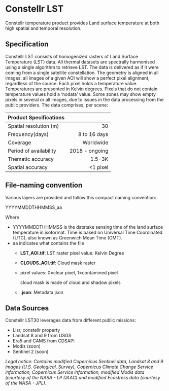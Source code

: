 # Constellr LST

Constellr temperature product provides Land surface temperature at both high spatial and temporal
resolution.


## Specification

Constellr LST consists of homogenized rasters of Land Surface Temperature (LST) data. All thermal
datasets are spectrally harmonised using a single algorithm to retrieve LST.
The data is delivered as if it were coming from a single satellite constellation.
The geometry is aligned in all images: all images of a given AOI will show a perfect pixel alignment,
regardless of the source.
Each pixel holds a temperature value. Temperatures are presented in Kelvin degrees.
Pixels that do not contain temperature values hold a ‘nodata’ value. Some zones may show empty pixels in
several or all images, due to issues in the data processing from the public providers. The data comprises,
per scene:


| Product Specifications                |                       |
|---                                    |----:                  |
| Spatial resolution (m)                | 30                    |
| Frequency(days)                       | 8 to 16 days          |
| Coverage                              | Worldwide             |
| Period of availability                | 2018 - ongoing        |
| Thematic accuracy                     |  1.5-3K               |
| Spatial accuracy                      | <1 pixel              |


## File-naming convention

Various layers are provided and follow this compact naming convention:

YYYYMMDDTHHMMSS_aa

Where

-   YYYYMMDDTHHMMSS is the datatake sensing time of the land surface
    temperature in isoformat. Time is based on Universal Time Coordinated (UTC), also
    known as Greenwich Mean Time (GMT).
-   aa indicates what contains the file
    - **LST_AOI.tif**: LST raster
        pixel value: Kelvin Degree
    - **CLOUDS_AOI.tif**: Cloud mask raster
    - 
        pixel values: 0=clear pixel, 1=contamined pixel

        cloud mask is made of cloud and shadow pixels
        
    - **.json**: Metadata json



## Data Sources

Constellr LST30 leverages data from different public missions:

-   Lisr, constellr property
-   Landsat 8 and 9 from USGS
-   Era5 and CAMS from CDSAPI
-   Modis (soon)
-   Sentinel 2 (soon)

*Legal notice: Contains modified Copernicus Sentinel data, Landsat 8 and 9 images (U.S. Geological, Survey), Copernicus Climate Change Service information, Copernicus Service information, modified Modis data (courtesy of the NASA - LP DAAC) and modified Ecostress data (courtesy of the NASA - JPL).*